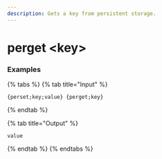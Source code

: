 ```yaml
---
description: Gets a key from persistent storage.
---
```


# perget <key\>

### Examples

{% tabs %}
{% tab title="Input" %}

```text
{perset;key;value} {perget;key}
```

{% endtab %}

{% tab title="Output" %}

```text
value
```

{% endtab %}
{% endtabs %}
